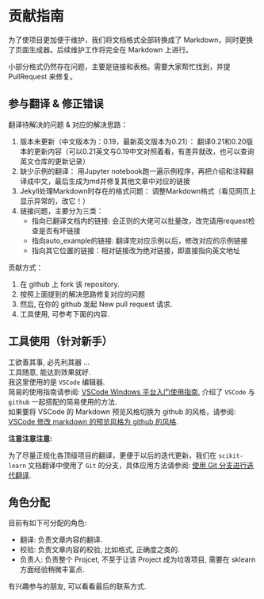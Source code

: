 # 贡献指南

为了使项目更加便于维护，我们将文档格式全部转换成了 Markdown，同时更换了页面生成器。后续维护工作将完全在 Markdown 上进行。

小部分格式仍然存在问题，主要是链接和表格。需要大家帮忙找到，并提 PullRequest 来修复。

## 参与翻译 & 修正错误

翻译待解决的问题 & 对应的解决思路：
1. 版本未更新（中文版本为：0.19，最新英文版本为0.21）： 翻译0.21和0.20版本的更新内容（可以0.21英文与0.19中文对照着看，有差异就改，也可以查询英文仓库的更新记录）
2. 缺少示例的翻译：  用Jupyter notebook跑一遍示例程序，再把介绍和注释翻译成中文，最后生成为md并修复其他文章中对应的链接
3. Jekyll处理Markdown时存在的格式问题： 调整Markdown格式（看见网页上显示异常的，改它！）
4. 链接问题，主要分为三类：
    - 指向已翻译文档内的链接: 会正则的大佬可以批量改，改完请用request检查是否有坏链接
    - 指向auto_example的链接: 翻译完对应示例以后，修改对应的示例链接
    - 指向其它位置的链接：相对链接改为绝对链接，即直接指向英文地址

贡献方式：
1. 在 github 上 fork 该 repository.
2. 按照上面提到的解决思路修复对应的问题
3. 然后, 在你的 github 发起 New pull request 请求.
4. 工具使用, 可参考下面的内容.

## 工具使用（针对新手）

工欲善其事, 必先利其器 ...  
工具随意, 能达到效果就好.  
我这里使用的是 `VSCode` 编辑器.  
简易的使用指南请参阅: [VSCode Windows 平台入门使用指南](help/vscode-windows-usage.md), 介绍了 `VSCode` 与 `github` 一起搭配的简易使用的方法.  
如果要将 VSCode 的 Markdown 预览风格切换为 github 的风格，请参阅: [VSCode 修改 markdown 的预览风格为 github 的风格](help/vscode-markdown-preview-github-style.md).

**注意注意注意:**  

为了尽量正规化各顶级项目的翻译，更便于以后的迭代更新，我们在 `scikit-learn` 文档翻译中使用了 `Git` 的分支，具体应用方法请参阅: [使用 Git 分支进行迭代翻译](help/git-branch-usage.md).

## 角色分配

目前有如下可分配的角色: 

* 翻译: 负责文章内容的翻译.
* 校验: 负责文章内容的校验, 比如格式, 正确度之类的.
* 负责人: 负责整个 Projcet, 不至于让该 Project 成为垃圾项目, 需要在 sklearn 方面经验稍微丰富点.

有兴趣参与的朋友, 可以看看最后的联系方式.
